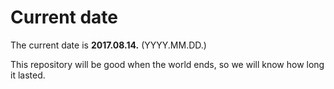 # Current date

The current date is **2017.08.14.** (YYYY.MM.DD.)

This repository will be good when the world ends, so we will know how long it lasted.
